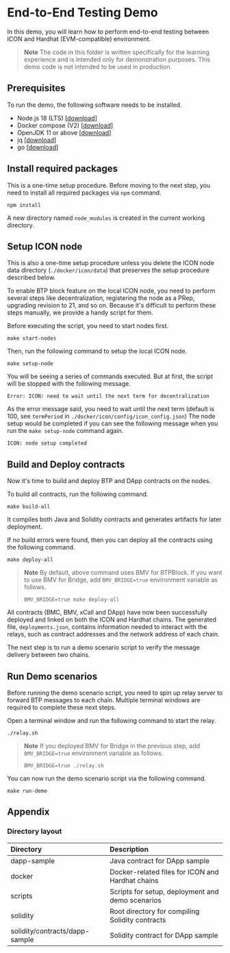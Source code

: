# End-to-End Testing Demo

In this demo, you will learn how to perform end-to-end testing between ICON and Hardhat (EVM-compatible) environment.

> **Note**
> The code in this folder is written specifically for the learning experience and is intended only for demonstration purposes.
> This demo code is not intended to be used in production.

## Prerequisites

To run the demo, the following software needs to be installed.

* Node.js 18 (LTS) \[[download](https://nodejs.org/en/download/)\]
* Docker compose (V2) \[[download](https://docs.docker.com/compose/install/)\]
* OpenJDK 11 or above \[[download](https://adoptium.net/)\]
* jq \[[download](https://github.com/stedolan/jq)\]
* go \[[download](https://go.dev/doc/install)\]


## Install required packages

This is a one-time setup procedure.
Before moving to the next step, you need to install all required packages via `npm` command.

```
npm install
```

A new directory named `node_modules` is created in the current working directory.

## Setup ICON node

This is also a one-time setup procedure unless you delete the ICON node data directory (`./docker/icon/data`)
that preserves the setup procedure described below.

To enable BTP block feature on the local ICON node, you need to perform several steps like
decentralization, registering the node as a PRep, upgrading revision to 21, and so on.
Because it's difficult to perform these steps manually, we provide a handy script for them.

Before executing the script, you need to start nodes first.

```
make start-nodes
```

Then, run the following command to setup the local ICON node.

```
make setup-node
```

You will be seeing a series of commands executed. But at first, the script will be stopped with the following message.

```
Error: ICON: need to wait until the next term for decentralization
```

As the error message said, you need to wait until the next term
(default is 100, see `termPeriod` in `./docker/icon/config/icon_config.json`)
The node setup would be completed if you can see the following message when you run the `make setup-node` command again.
```
ICON: node setup completed
```

## Build and Deploy contracts

Now it's time to build and deploy BTP and DApp contracts on the nodes.

To build all contracts, run the following command.

```
make build-all
```

It compiles both Java and Solidity contracts and generates artifacts for later deployment.

If no build errors were found, then you can deploy all the contracts using the following command.

```
make deploy-all
```
> **Note**
> By default, above command uses BMV for BTPBlock.
> If you want to use BMV for Bridge, add `BMV_BRIDGE=true` environment variable as follows.
> ```
> BMV_BRIDGE=true make deploy-all
> ```

All contracts (BMC, BMV, xCall and DApp) have now been successfully deployed and linked on both the ICON and Hardhat chains.
The generated file, `deployments.json`, contains information needed to interact with the relays,
such as contract addresses and the network address of each chain.

The next step is to run a demo scenario script to verify the message delivery between two chains.

## Run Demo scenarios

Before running the demo scenario script, you need to spin up relay server to forward BTP messages to each chain.
Multiple terminal windows are required to complete these next steps.

Open a terminal window and run the following command to start the relay.

```
./relay.sh
```


> **Note**
> If you deployed BMV for Bridge in the previous step, add `BMV_BRIDGE=true` environment variable as follows.
> ```
> BMV_BRIDGE=true ./relay.sh
> ```

You can now run the demo scenario script via the following command.

```
make run-demo
```

## Appendix

### Directory layout
| Directory                       | Description                                      |
|:--------------------------------|:-------------------------------------------------|
| dapp-sample                     | Java contract for DApp sample                    |
| docker                          | Docker-related files for ICON and Hardhat chains |
| scripts                         | Scripts for setup, deployment and demo scenarios |
| solidity                        | Root directory for compiling Solidity contracts  |
| solidity/contracts/dapp-sample  | Solidity contract for DApp sample                |
